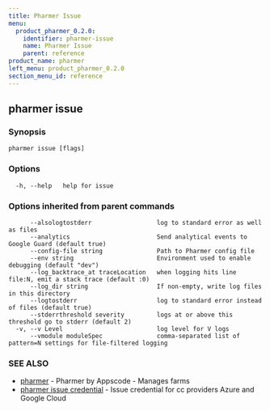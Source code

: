 ```yaml
---
title: Pharmer Issue
menu:
  product_pharmer_0.2.0:
    identifier: pharmer-issue
    name: Pharmer Issue
    parent: reference
product_name: pharmer
left_menu: product_pharmer_0.2.0
section_menu_id: reference
---
```

## pharmer issue



### Synopsis




```
pharmer issue [flags]
```

### Options

```
  -h, --help   help for issue
```

### Options inherited from parent commands

```
      --alsologtostderr                  log to standard error as well as files
      --analytics                        Send analytical events to Google Guard (default true)
      --config-file string               Path to Pharmer config file
      --env string                       Environment used to enable debugging (default "dev")
      --log_backtrace_at traceLocation   when logging hits line file:N, emit a stack trace (default :0)
      --log_dir string                   If non-empty, write log files in this directory
      --logtostderr                      log to standard error instead of files (default true)
      --stderrthreshold severity         logs at or above this threshold go to stderr (default 2)
  -v, --v Level                          log level for V logs
      --vmodule moduleSpec               comma-separated list of pattern=N settings for file-filtered logging
```

### SEE ALSO
* [pharmer](/docs/reference/pharmer.md)	 - Pharmer by Appscode - Manages farms
* [pharmer issue credential](/docs/reference/pharmer_issue_credential.md)	 - Issue credential for cc providers Azure and Google Cloud

